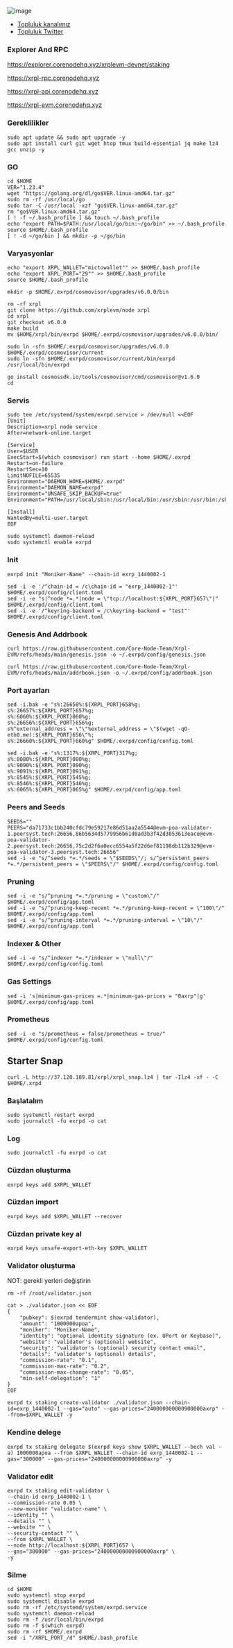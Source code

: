 ![image](https://github.com/user-attachments/assets/fea8d094-7856-43cd-9c76-b02be353d055)

 
 * [Topluluk kanalımız](https://t.me/corenodechat)<br>
 * [Topluluk Twitter](https://twitter.com/corenodeHQ)<br>


### Explorer And RPC

https://explorer.corenodehq.xyz/xrplevm-devnet/staking

https://xrpl-rpc.corenodehq.xyz

https://xrpl-api.corenodehq.xyz

https://xrpl-evm.corenodehq.xyz

### Gereklilikler
```
sudo apt update && sudo apt upgrade -y
sudo apt install curl git wget htop tmux build-essential jq make lz4 gcc unzip -y
```
### GO
```
cd $HOME
VER="1.23.4"
wget "https://golang.org/dl/go$VER.linux-amd64.tar.gz"
sudo rm -rf /usr/local/go
sudo tar -C /usr/local -xzf "go$VER.linux-amd64.tar.gz"
rm "go$VER.linux-amd64.tar.gz"
[ ! -f ~/.bash_profile ] && touch ~/.bash_profile
echo "export PATH=$PATH:/usr/local/go/bin:~/go/bin" >> ~/.bash_profile
source $HOME/.bash_profile
[ ! -d ~/go/bin ] && mkdir -p ~/go/bin
```
### Varyasyonlar
```
echo "export XRPL_WALLET="mictowallet"" >> $HOME/.bash_profile
echo "export XRPL_PORT="29"" >> $HOME/.bash_profile
source $HOME/.bash_profile
```
```
mkdir -p $HOME/.exrpd/cosmovisor/upgrades/v6.0.0/bin
```
```
rm -rf xrpl
git clone https://github.com/xrplevm/node xrpl
cd xrpl
git checkout v6.0.0
make build
mv $HOME/xrpl/bin/exrpd $HOME/.exrpd/cosmovisor/upgrades/v6.0.0/bin/
```
```
sudo ln -sfn $HOME/.exrpd/cosmovisor/upgrades/v6.0.0 $HOME/.exrpd/cosmovisor/current
sudo ln -sfn $HOME/.exrpd/cosmovisor/current/bin/exrpd /usr/local/bin/exrpd
```
```
go install cosmossdk.io/tools/cosmovisor/cmd/cosmovisor@v1.6.0
cd
```
### Servis
```
sudo tee /etc/systemd/system/exrpd.service > /dev/null <<EOF
[Unit]
Description=xrpl node service
After=network-online.target

[Service]
User=$USER
ExecStart=$(which cosmovisor) run start --home $HOME/.exrpd
Restart=on-failure
RestartSec=10
LimitNOFILE=65535
Environment="DAEMON_HOME=$HOME/.exrpd"
Environment="DAEMON_NAME=exrpd"
Environment="UNSAFE_SKIP_BACKUP=true"
Environment="PATH=/usr/local/sbin:/usr/local/bin:/usr/sbin:/usr/bin:/sbin:/bin:/usr/games:/usr/local/games:/snap/bin:$HOME/.exrpd/cosmovisor/current/bin"

[Install]
WantedBy=multi-user.target
EOF
```
```
sudo systemctl daemon-reload
sudo systemctl enable exrpd
```
### Init
```
exrpd init "Moniker-Name" --chain-id exrp_1440002-1
```
```
sed -i -e '/^chain-id = /c\chain-id = "exrp_1440002-1"' $HOME/.exrpd/config/client.toml
sed -i -e "s|^node *=.*|node = \"tcp://localhost:${XRPL_PORT}657\"|" $HOME/.exrpd/config/client.toml
sed -i -e '/^keyring-backend = /c\keyring-backend = "test"' $HOME/.exrpd/config/client.toml
```
### Genesis And Addrbook
```
curl https://raw.githubusercontent.com/Core-Node-Team/Xrpl-EVM/refs/heads/main/genesis.json -o ~/.exrpd/config/genesis.json
```
```
curl https://raw.githubusercontent.com/Core-Node-Team/Xrpl-EVM/refs/heads/main/addrbook.json -o ~/.exrpd/config/addrbook.json
```
### Port ayarları
```
sed -i.bak -e "s%:26658%:${XRPL_PORT}658%g;
s%:26657%:${XRPL_PORT}657%g;
s%:6060%:${XRPL_PORT}060%g;
s%:26656%:${XRPL_PORT}656%g;
s%^external_address = \"\"%external_address = \"$(wget -qO- eth0.me):${XRPL_PORT}656\"%;
s%:26660%:${XRPL_PORT}660%g" $HOME/.exrpd/config/config.toml
```
```
sed -i.bak -e "s%:1317%:${XRPL_PORT}317%g;
s%:8080%:${XRPL_PORT}080%g;
s%:9090%:${XRPL_PORT}090%g;
s%:9091%:${XRPL_PORT}091%g;
s%:8545%:${XRPL_PORT}545%g;
s%:8546%:${XRPL_PORT}546%g;
s%:6065%:${XRPL_PORT}065%g" $HOME/.exrpd/config/app.toml
```
### Peers and Seeds
```
SEEDS=""
PEERS="da71733c1bb240cfdc79e59217e86d51aa2a5544@evm-poa-validator-1.peersyst.tech:26656,86b5634d5779956b61d0ad3b3f42d3053613eace@evm-poa-validator-2.peersyst.tech:26656,75c2d2f6a0ecc6554a5f22d6ef81198db112b329@evm-poa-validator-3.peersyst.tech:26656"
sed -i -e "s/^seeds *=.*/seeds = \"$SEEDS\"/; s/^persistent_peers *=.*/persistent_peers = \"$PEERS\"/" $HOME/.exrpd/config/config.toml
```
### Pruning
```
sed -i -e "s/^pruning *=.*/pruning = \"custom\"/" $HOME/.exrpd/config/app.toml
sed -i -e "s/^pruning-keep-recent *=.*/pruning-keep-recent = \"100\"/" $HOME/.exrpd/config/app.toml
sed -i -e "s/^pruning-interval *=.*/pruning-interval = \"10\"/" $HOME/.exrpd/config/app.toml
```
### Indexer & Other
```
sed -i -e "s/^indexer *=.*/indexer = \"null\"/" $HOME/.exrpd/config/config.toml
```
### Gas Settings
```
sed -i 's|minimum-gas-prices =.*|minimum-gas-prices = "0axrp"|g' $HOME/.exrpd/config/app.toml
```
### Prometheus
```
sed -i -e "s/prometheus = false/prometheus = true/" $HOME/.exrpd/config/config.toml
```
## Starter Snap
```
curl -L http://37.120.189.81/xrpl/xrpl_snap.lz4 | tar -Ilz4 -xf - -C $HOME/.xrpd
```
### Başlatalım
```
sudo systemctl restart exrpd
sudo journalctl -fu exrpd -o cat
```
### Log
```
sudo journalctl -fu exrpd -o cat
```
### Cüzdan oluşturma

```
exrpd keys add $XRPL_WALLET
```
### Cüzdan import
```
exrpd keys add $XRPL_WALLET --recover
```
### Cüzdan private key al
```
exrpd keys unsafe-export-eth-key $XRPL_WALLET
```
### Validator oluşturma
NOT: gerekli yerleri değiştirin
```
rm -rf /root/validator.json
```
```
cat > ./validator.json << EOF
{
	"pubkey": $(exrpd tendermint show-validator),
	"amount": "1000000apoa",
	"moniker": "Moniker-Name",
	"identity": "optional identity signature (ex. UPort or Keybase)",
	"website": "validator's (optional) website",
	"security": "validator's (optional) security contact email",
	"details": "validator's (optional) details",
	"commission-rate": "0.1",
	"commission-max-rate": "0.2",
	"commission-max-change-rate": "0.05",
	"min-self-delegation": "1"
}
EOF
```
```
exrpd tx staking create-validator ./validator.json --chain-id=exrp_1440002-1 --gas="auto" --gas-prices="240000000000900000axrp" --from=$XRPL_WALLET -y
```
### Kendine delege
```
exrpd tx staking delegate $(exrpd keys show $XRPL_WALLET --bech val -a) 1000000apoa --from $XRPL_WALLET --chain-id exrp_1440002-1 --gas="300000" --gas-prices="240000000000900000axrp" -y 
```
### Validator edit
```
exrpd tx staking edit-validator \
--chain-id exrp_1440002-1 \
--commission-rate 0.05 \
--new-moniker "validator-name" \
--identity "" \
--details "" \
--website "" \
--security-contact "" \
--from $XRPL_WALLET \
--node http://localhost:${XRPL_PORT}657 \
--gas="300000" --gas-prices="240000000000900000axrp" \
-y
```
### Silme
```
cd $HOME
sudo systemctl stop exrpd
sudo systemctl disable exrpd
sudo rm -rf /etc/systemd/system/exrpd.service
sudo systemctl daemon-reload
sudo rm -f /usr/local/bin/exrpd
sudo rm -f $(which exrpd)
sudo rm -rf $HOME/.exrpd
sed -i "/XRPL_PORT_/d" $HOME/.bash_profile
```
